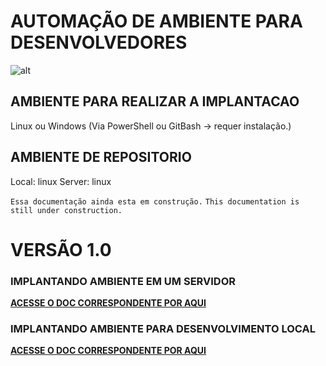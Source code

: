 # AUTOMAÇÃO DE AMBIENTE PARA DESENVOLVEDORES

![![alt](https://link)](https://i.kinja-img.com/gawker-media/image/upload/s--SwOz7-5Q--/c_scale,f_auto,fl_progressive,q_80,w_800/jzq8yxubbbw7wyxmndm3.jpg)

## AMBIENTE PARA REALIZAR A IMPLANTACAO
Linux ou Windows (Via PowerShell ou GitBash -> requer instalação.)

## AMBIENTE DE REPOSITORIO
Local: linux
Server: linux

```Essa documentação ainda esta em construção.```
```This documentation is still under construction.```

# VERSÃO 1.0



### IMPLANTANDO AMBIENTE EM UM SERVIDOR
**[ACESSE O DOC CORRESPONDENTE POR AQUI]**

[ACESSE O DOC CORRESPONDENTE POR AQUI]: https://github.com/rafaelspaesleme-ads/scripts-sh/blob/master/README-INSTALL-ENV-SERVER.md


### IMPLANTANDO AMBIENTE PARA DESENVOLVIMENTO LOCAL
**[ACESSE O DOC CORRESPONDENTE POR AQUI]**

[ACESSE O DOC CORRESPONDENTE POR AQUI]: https://github.com/rafaelspaesleme-ads/scripts-sh/blob/master/README-INSTALL-ENV-LOCAL.md